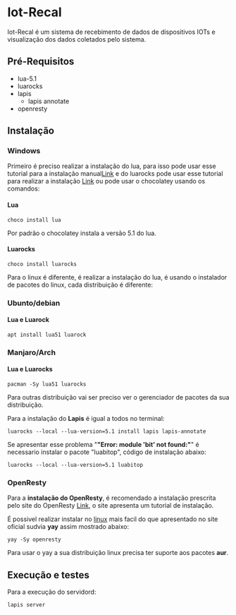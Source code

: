 # Iot-Recal

Iot-Recal é um sistema de recebimento de dados de dispositivos IOTs e visualização dos dados coletados pelo sistema.

## Pré-Requisitos

 - lua-5.1
 - luarocks
 - lapis
    - lapis annotate 
 - openresty

## Instalação

### Windows
Primeiro é preciso realizar a instalação do lua, para isso pode usar esse tutorial para a instalação manual<a href="https://terminalroot.com.br/2022/07/lua-windows.html">Link</a> e do luarocks pode usar esse tutorial para realizar a instalação <a href="https://github.com/luarocks/luarocks/wiki/Download">Link</a> ou pode usar o chocolatey usando os comandos:
#### Lua
```
choco install lua
```
<span>Por padrão o chocolatey instala a versão 5.1 do lua.</span>
#### Luarocks
```
choco install luarocks
```
Para o linux é diferente, é realizar a instalação do lua, é usando o instalador de pacotes do linux, cada distribuição é diferente:

### Ubunto/debian
#### Lua e Luarock
```
apt install lua51 luarock
```

### Manjaro/Arch
#### Lua e Luarocks
```
pacman -Sy lua51 luarocks
```

<p>Para outras distribuição vai ser preciso ver o gerenciador de pacotes da 
sua distribuição.</p>
<p>Para a instalação do <strong>Lapis</strong> é igual a todos no terminal:</p>

```
luarocks --local --lua-version=5.1 install lapis lapis-annotate
```
<p>Se apresentar esse problema "<strong>"Error: module 'bit' not found:"</strong>" é necessario instalar o pacote "luabitop", código de instalação abaixo:</p>

```
luarocks --local --lua-version=5.1 luabitop
```
### OpenResty
Para a **instalação do OpenResty**, é recomendado a instalação prescrita pelo site do OpenResty <a href="https://openresty.org/en/installation.html">Link</a>, o site apresenta um tutorial de instalação.
<p>É possivel realizar instalar no <u>linux</u> mais facil do que apresentado no site oficial sudvia <strong>yay</strong> assim mostrado abaixo: </p>
 
 ```
 yay -Sy openresty
 ```
<span>Para usar o yay a sua distribuição linux precisa ter suporte aos pacotes <strong>aur</strong>.</span >
## Execução e testes

Para a execução do servidord:
```
lapis server
```